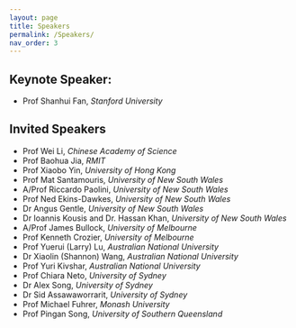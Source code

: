 ```yaml
---
layout: page
title: Speakers
permalink: /Speakers/
nav_order: 3
---
```

## Keynote Speaker:
- Prof Shanhui Fan, *Stanford University*

## Invited Speakers
- Prof Wei Li, *Chinese Academy of Science*
- Prof Baohua Jia, *RMIT*
- Prof Xiaobo Yin, *University of Hong Kong*
- Prof Mat Santamouris, *University of New South Wales*
- A/Prof Riccardo Paolini, *University of New South Wales*
- Prof Ned Ekins-Dawkes, *University of New South Wales*
- Dr Angus Gentle, *University of New South Wales*
- Dr Ioannis Kousis and Dr. Hassan Khan, *University of New South Wales*
- A/Prof James Bullock, *University of Melbourne*
- Prof Kenneth Crozier, *University of Melbourne*
- Prof Yuerui (Larry) Lu, *Australian National University*
- Dr Xiaolin (Shannon) Wang, *Australian National University*
- Prof Yuri Kivshar, *Australian National University*
- Prof Chiara Neto, *University of Sydney*
- Dr Alex Song, *University of Sydney*
- Dr Sid Assawaworrarit, *University of Sydney*
- Prof Michael Fuhrer, *Monash University*
- Prof Pingan Song, *University of Southern Queensland*


